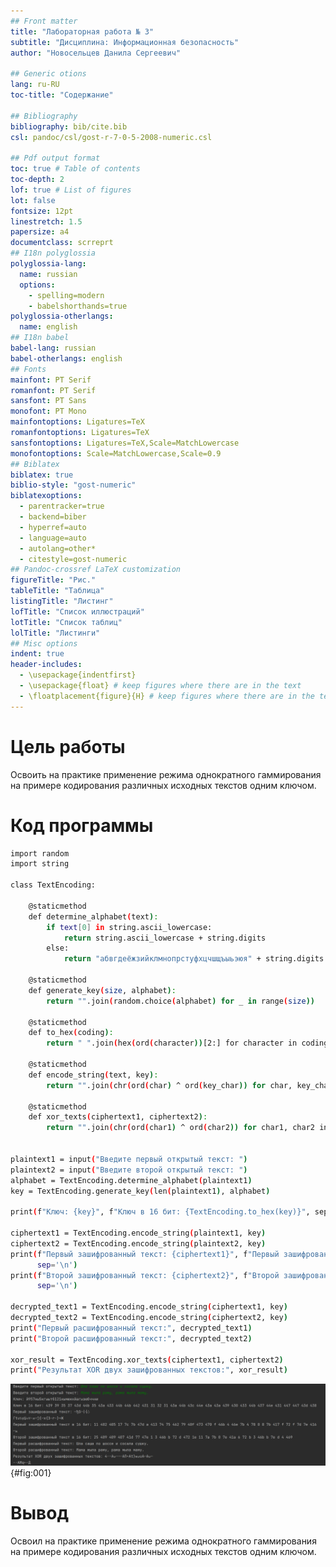 ```yaml
---
## Front matter
title: "Лабораторная работа № 3"
subtitle: "Дисциплина: Информационная безопасность"
author: "Новосельцев Данила Сергеевич"

## Generic otions
lang: ru-RU
toc-title: "Содержание"

## Bibliography
bibliography: bib/cite.bib
csl: pandoc/csl/gost-r-7-0-5-2008-numeric.csl

## Pdf output format
toc: true # Table of contents
toc-depth: 2
lof: true # List of figures
lot: false
fontsize: 12pt
linestretch: 1.5
papersize: a4
documentclass: scrreprt
## I18n polyglossia
polyglossia-lang:
  name: russian
  options:
	- spelling=modern
	- babelshorthands=true
polyglossia-otherlangs:
  name: english
## I18n babel
babel-lang: russian
babel-otherlangs: english
## Fonts
mainfont: PT Serif
romanfont: PT Serif
sansfont: PT Sans
monofont: PT Mono
mainfontoptions: Ligatures=TeX
romanfontoptions: Ligatures=TeX
sansfontoptions: Ligatures=TeX,Scale=MatchLowercase
monofontoptions: Scale=MatchLowercase,Scale=0.9
## Biblatex
biblatex: true
biblio-style: "gost-numeric"
biblatexoptions:
  - parentracker=true
  - backend=biber
  - hyperref=auto
  - language=auto
  - autolang=other*
  - citestyle=gost-numeric
## Pandoc-crossref LaTeX customization
figureTitle: "Рис."
tableTitle: "Таблица"
listingTitle: "Листинг"
lofTitle: "Список иллюстраций"
lotTitle: "Список таблиц"
lolTitle: "Листинги"
## Misc options
indent: true
header-includes:
  - \usepackage{indentfirst}
  - \usepackage{float} # keep figures where there are in the text
  - \floatplacement{figure}{H} # keep figures where there are in the text
---
```


# Цель работы

Освоить на практике применение режима однократного гаммирования на примере кодирования различных исходных текстов одним ключом.

# Код программы

```sh
import random
import string

class TextEncoding:

    @staticmethod
    def determine_alphabet(text):
        if text[0] in string.ascii_lowercase:
            return string.ascii_lowercase + string.digits
        else:
            return "абвгдеёжзийклмнопрстуфхцчшщъыьэюя" + string.digits

    @staticmethod
    def generate_key(size, alphabet):
        return "".join(random.choice(alphabet) for _ in range(size))

    @staticmethod
    def to_hex(coding):
        return " ".join(hex(ord(character))[2:] for character in coding)

    @staticmethod
    def encode_string(text, key):
        return "".join(chr(ord(char) ^ ord(key_char)) for char, key_char in zip(text, key))

    @staticmethod
    def xor_texts(ciphertext1, ciphertext2):
        return "".join(chr(ord(char1) ^ ord(char2)) for char1, char2 in zip(ciphertext1, ciphertext2))


plaintext1 = input("Введите первый открытый текст: ")
plaintext2 = input("Введите второй открытый текст: ")
alphabet = TextEncoding.determine_alphabet(plaintext1)
key = TextEncoding.generate_key(len(plaintext1), alphabet)

print(f"Ключ: {key}", f"Ключ в 16 бит: {TextEncoding.to_hex(key)}", sep='\n')

ciphertext1 = TextEncoding.encode_string(plaintext1, key)
ciphertext2 = TextEncoding.encode_string(plaintext2, key)
print(f"Первый зашифрованный текст: {ciphertext1}", f"Первый зашифрованный текст в 16 бит: {TextEncoding.to_hex(ciphertext1)}",
      sep='\n')
print(f"Второй зашифрованный текст: {ciphertext2}", f"Второй зашифрованный текст в 16 бит: {TextEncoding.to_hex(ciphertext2)}",
      sep='\n')

decrypted_text1 = TextEncoding.encode_string(ciphertext1, key)
decrypted_text2 = TextEncoding.encode_string(ciphertext2, key)
print("Первый расшифрованный текст:", decrypted_text1)
print("Второй расшифрованный текст:", decrypted_text2)

xor_result = TextEncoding.xor_texts(ciphertext1, ciphertext2)
print("Результат XOR двух зашифрованных текстов:", xor_result)
```

![Вывод программы для текста на русском](./image/img1.png){#fig:001}

# Вывод

Освоил на практике применение режима однократного гаммирования на примере кодирования различных исходных текстов одним ключом.